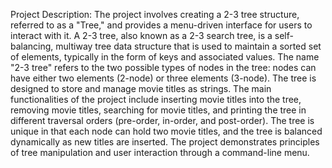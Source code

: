 Project Description:
The project involves creating a 2-3 tree structure, referred to as a "Tree," and provides a menu-driven interface for users to interact with it. A 2-3 tree, also known as a 2-3 search tree, is a self-balancing, multiway tree data structure that is used to maintain a sorted set of elements, typically in the form of keys and associated values. The name "2-3 tree" refers to the two possible types of nodes in the tree: nodes can have either two elements (2-node) or three elements (3-node). The tree is designed to store and manage movie titles as strings. The main functionalities of the project include inserting movie titles into the tree, removing movie titles, searching for movie titles, and printing the tree in different traversal orders (pre-order, in-order, and post-order). The tree is unique in that each node can hold two movie titles, and the tree is balanced dynamically as new titles are inserted. The project demonstrates principles of tree manipulation and user interaction through a command-line menu.
